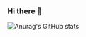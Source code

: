 ### Hi there 👋

![Anurag's GitHub stats](https://github-readme-stats.vercel.app/api?username=mozomig&show=reviews,discussions_started,discussions_answered,prs_merged,prs_merged_percentage)

<!--
**mozomig/mozomig** is a ✨ _special_ ✨ repository because its `README.md` (this file) appears on your GitHub profile.

Here are some ideas to get you started:

- 🔭 I’m currently working on ...
- 🌱 I’m currently learning ...
- 👯 I’m looking to collaborate on ...
- 🤔 I’m looking for help with ...
- 💬 Ask me about ...
- 📫 How to reach me: ...
- 😄 Pronouns: ...
- ⚡ Fun fact: ...
-->
